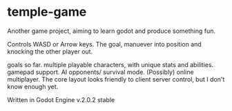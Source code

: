 # temple-game
Another game project, aiming to learn godot and produce something fun.

Controls WASD or Arrow keys.
The goal, manuever into position and knocking the other player out.

goals so far.
multiple playable characters, with unique stats and abilities.
gamepad support.
AI opponents/ survival mode.
(Possibly) online multiplayer. The core layout looks friendly to client server control, but I don't know enough yet.

Written in Godot Engine v.2.0.2 stable
